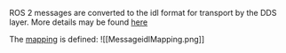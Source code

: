 ROS 2 messages are converted to the idl format for transport by the DDS layer. More details may be found [here](https://design.ros2.org/articles/idl_interface_definition.html)

The [mapping](https://design.ros2.org/articles/mapping_dds_types.html) is defined:
![[MessageidlMapping.png]]